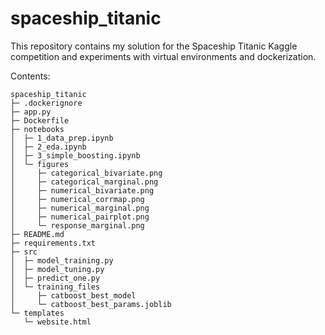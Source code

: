 # spaceship_titanic

This repository contains my solution for the Spaceship Titanic Kaggle competition and experiments with virtual environments and dockerization.

Contents:

```
spaceship_titanic
├─ .dockerignore
├─ app.py
├─ Dockerfile
├─ notebooks
│  ├─ 1_data_prep.ipynb
│  ├─ 2_eda.ipynb
│  ├─ 3_simple_boosting.ipynb
│  └─ figures
│     ├─ categorical_bivariate.png
│     ├─ categorical_marginal.png
│     ├─ numerical_bivariate.png
│     ├─ numerical_corrmap.png
│     ├─ numerical_marginal.png
│     ├─ numerical_pairplot.png
│     └─ response_marginal.png
├─ README.md
├─ requirements.txt
├─ src
│  ├─ model_training.py
│  ├─ model_tuning.py
│  ├─ predict_one.py
│  └─ training_files
│     ├─ catboost_best_model
│     └─ catboost_best_params.joblib
└─ templates
   └─ website.html
```